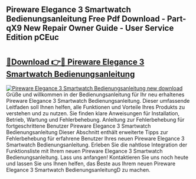 ## Pireware Elegance 3 Smartwatch Bedienungsanleitung Free Pdf Download - Part-qX9 New Repair Owner Guide - User Service Edition pCEuc

# <h2><a href="http://df24yyv.blite.top/?on=Pireware+Elegance+3+Smartwatch+Bedienungsanleitung">🔗Download 👉🔴 Pireware Elegance 3 Smartwatch Bedienungsanleitung</a></h2>

[![Pireware Elegance 3 Smartwatch Bedienungsanleitung new download](https://i.imgur.com/lujVjoI.png)](http://df24yyv.blite.top/?on=Pireware+Elegance+3+Smartwatch+Bedienungsanleitung)
Grüße und willkommen in der Bedienungsanleitung für Ihr neu erhaltenes Pireware Elegance 3 Smartwatch Bedienungsanleitung. Dieser umfassende Leitfaden soll Ihnen helfen, alle Funktionen und Vorteile Ihres Produkts zu verstehen und zu nutzen. Sie finden klare Anweisungen für Installation, Betrieb, Wartung und Fehlerbehebung. Anleitung zur Fehlerbehebung für fortgeschrittene Benutzer Pireware Elegance 3 Smartwatch Bedienungsanleitung Dieser Abschnitt enthält erweiterte Tipps zur Fehlerbehebung für erfahrene Benutzer Ihres neuen Pireware Elegance 3 Smartwatch Bedienungsanleitung. Erleben Sie die nahtlose Integration der Funktionsliste mit Ihrem neuen Pireware Elegance 3 Smartwatch Bedienungsanleitung. Lass uns anfangen! Kontaktieren Sie uns noch heute und lassen Sie uns Ihnen helfen, das Beste aus Ihrem neuen Pireware Elegance 3 Smartwatch BedienungsanleitungD zu machen.
